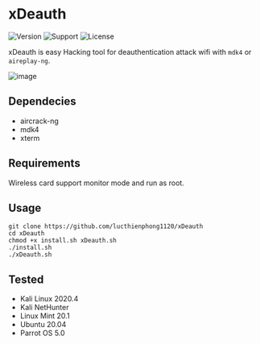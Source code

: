 # xDeauth
![Version](https://img.shields.io/badge/xDeauth-v1.0-blue?style=flat-square) ![Support](https://img.shields.io/badge/Supported_OS-Linux-red?style=flat-square) ![License](https://img.shields.io/badge/License-GPL-green?style=flat-square)

xDeauth is easy Hacking tool for deauthentication attack wifi with `mdk4` or `aireplay-ng`.

![image](https://user-images.githubusercontent.com/90561566/164226228-88fc226f-f30b-499d-825a-7ddf0e37f35a.png)

## Dependecies

- aircrack-ng
- mdk4
- xterm

## Requirements

Wireless card support monitor mode and run as root.

## Usage

```
git clone https://github.com/lucthienphong1120/xDeauth
cd xDeauth
chmod +x install.sh xDeauth.sh
./install.sh
./xDeauth.sh
```

## Tested

- Kali Linux 2020.4
- Kali NetHunter
- Linux Mint 20.1
- Ubuntu 20.04
- Parrot OS 5.0
